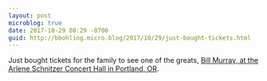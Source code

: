 ```yaml
---
layout: post
microblog: true
date: 2017-10-29 08:29 -0700
guid: http://bbohling.micro.blog/2017/10/29/just-bought-tickets.html
---
```

Just bought tickets for the family to see one of the greats, [Bill Murray, at the Arlene Schnitzer Concert Hall in Portland, OR](http://www.portland5.com/arlene-schnitzer-concert-hall/events/bill-murray-jan-vogler-friends-new-worlds).
